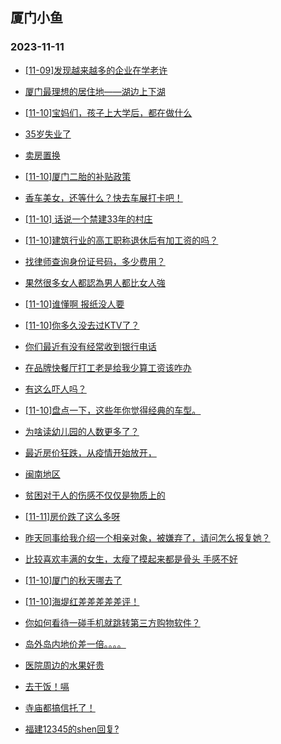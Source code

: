 ## 厦门小鱼 
### 2023-11-11

+ [[11-09]发现越来越多的企业在学老许](http://bbs.xmfish.com/read-htm-tid-18103355.html)

+ [厦门最理想的居住地——湖边上下湖](http://bbs.xmfish.com/read-htm-tid-18103339.html)

+ [[11-10]宝妈们，孩子上大学后，都在做什么](http://bbs.xmfish.com/read-htm-tid-18103475.html)

+ [35岁失业了](http://bbs.xmfish.com/read-htm-tid-18103554.html)

+ [卖房置换](http://bbs.xmfish.com/read-htm-tid-18103332.html)

+ [[11-10]厦门二胎的补贴政策](http://bbs.xmfish.com/read-htm-tid-18103470.html)

+ [香车美女，还等什么？快去车展打卡吧！](http://bbs.xmfish.com/read-htm-tid-18103586.html)

+ [[11-10] 话说一个禁建33年的村庄](http://bbs.xmfish.com/read-htm-tid-18103611.html)

+ [[11-10]建筑行业的高工职称退休后有加工资的吗？](http://bbs.xmfish.com/read-htm-tid-18103514.html)

+ [找律师查询身份证号码，多少费用？](http://bbs.xmfish.com/read-htm-tid-18103568.html)

+ [果然很多女人都認為男人都比女人強](http://bbs.xmfish.com/read-htm-tid-18103468.html)

+ [[11-10]谁懂啊 报纸没人要](http://bbs.xmfish.com/read-htm-tid-18103688.html)

+ [[11-10]你多久没去过KTV了？](http://bbs.xmfish.com/read-htm-tid-18103686.html)

+ [你们最近有没有经常收到银行电话](http://bbs.xmfish.com/read-htm-tid-18103660.html)

+ [在品牌快餐厅打工老是给我少算工资该咋办](http://bbs.xmfish.com/read-htm-tid-18103678.html)

+ [有这么吓人吗？](http://bbs.xmfish.com/read-htm-tid-18103691.html)

+ [[11-10]盘点一下，这些年你觉得经典的车型。](http://bbs.xmfish.com/read-htm-tid-18103592.html)

+ [为啥读幼儿园的人数更多了？](http://bbs.xmfish.com/read-htm-tid-18103736.html)

+ [最近房价狂跌，从疫情开始放开，](http://bbs.xmfish.com/read-htm-tid-18103797.html)

+ [闽南地区](http://bbs.xmfish.com/read-htm-tid-18103662.html)

+ [贫困对于人的伤感不仅仅是物质上的](http://bbs.xmfish.com/read-htm-tid-18103728.html)

+ [[11-11]房价跌了这么多呀](http://bbs.xmfish.com/read-htm-tid-18103878.html)

+ [昨天同事给我介绍一个相亲对象，被嫌弃了，请问怎么报复她？](http://bbs.xmfish.com/read-htm-tid-18103711.html)

+ [比较喜欢丰满的女生，太瘦了摸起来都是骨头 手感不好](http://bbs.xmfish.com/read-htm-tid-18103771.html)

+ [[11-10]厦门的秋天哪去了](http://bbs.xmfish.com/read-htm-tid-18103685.html)

+ [[11-10]海堤红差差差差差评！](http://bbs.xmfish.com/read-htm-tid-18103860.html)

+ [你如何看待一碰手机就跳转第三方购物软件？](http://bbs.xmfish.com/read-htm-tid-18103788.html)

+ [岛外岛内地价差一倍。。。。](http://bbs.xmfish.com/read-htm-tid-18103867.html)

+ [医院周边的水果好贵](http://bbs.xmfish.com/read-htm-tid-18103773.html)

+ [去干饭！嗝](http://bbs.xmfish.com/read-htm-tid-18103802.html)

+ [寺庙都搞信托了！](http://bbs.xmfish.com/read-htm-tid-18103948.html)

+ [福建12345的shen回复?](http://bbs.xmfish.com/read-htm-tid-18103798.html)

